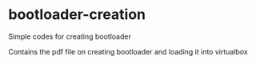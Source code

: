 # bootloader-creation
Simple codes for creating bootloader

Contains the pdf file on creating bootloader and loading it into virtualbox
